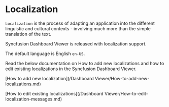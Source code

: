 # Localization

`Localization` is the process of adapting an application into the different linguistic and cultural contexts - involving much more than the simple translation of the text.

Syncfusion Dashboard Viewer is released with localization support.

The default language is English `en-US`.

Read the below documentation on How to add new localizations and how to edit existing localizations in the Syncfusion Dashboard Viewer.

[How to add new localization](/Dashboard Viewer/How-to-add-new-localizations.md)

[How to edit existing localizations](/Dashboard Viewer/How-to-edit-localization-messages.md)